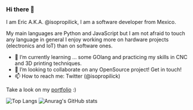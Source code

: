 ### Hi there 👋
I am Eric A.K.A. @isopropilick, I am a software developer from Mexico.

My main languages are Python and JavaScript but I am not afraid to touch any language in general I enjoy working more on hardware projects (electronics and IoT) than on software ones.

- 🌱 I’m currently learning ... some GOlang and practicing my skills in CNC and 3D printing techniques.
- 👯 I’m looking to collaborate on any OpenSource project! Get in touch!
- 📫 How to reach me: Twitter (@isopropilick)

Take a look on my [portfolio](https://github.com/isopropilick/Portfolio) :) 

![Top Langs](https://github-readme-stats.vercel.app/api/top-langs/?username=isopropilick&layout=compact&theme=dark)
![Anurag's GitHub stats](https://github-readme-stats.vercel.app/api?username=isopropilick&show_icons=true&theme=dark)
